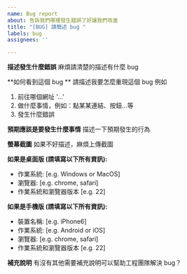 ```yaml
---
name: Bug report
about: 告訴我們哪裡發生錯誤了好讓我們改進
title: "[BUG] 請簡述 bug "
labels: bug
assignees: ''

---
```


**描述發生什麼錯誤**
麻煩請清楚的描述有什麼 bug

**如何看到這個 bug **
請描述我要怎麼重現這個 bug 
例如
1. 前往哪個網址 '...'
2. 做什麼事情，例如：點某某連結、按鈕...等
4. 發生什麼錯誤

**預期應該是要發生什麼事情**
描述一下預期發生的行為

**螢幕截圖**
如果不好描述，麻煩上傳截圖

**如果是桌面版 (請填寫以下所有資訊):**
 - 作業系統: [e.g. Windows or MacOS]
 - 瀏覽器: [e.g. chrome, safari]
 - 作業系統和瀏覽器版本 [e.g. 22]

**如果是手機版 (請填寫以下所有資訊):**
 - 裝置名稱: [e.g. iPhone6]
 - 作業系統: [e.g. Android or iOS]
 - 瀏覽器: [e.g. chrome, safari]
 - 作業系統和瀏覽器版本 [e.g. 22]

**補充說明**
有沒有其他需要補充說明可以幫助工程團隊解決 bug？
